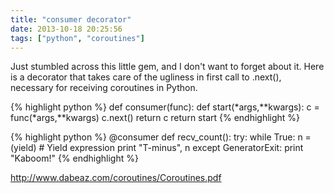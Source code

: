 ```yaml
---
title: "consumer decorator"
date: 2013-10-18 20:25:56
tags: ["python", "coroutines"]
---
```


<p>
Just stumbled across this little gem, and I don't want to forget about it. Here is a decorator that takes care of the ugliness in first call to <span class="mono">.next()</span>, necessary for receiving coroutines in Python.

{% highlight python %}
def consumer(func):
  def start(*args,**kwargs):
  c = func(*args,**kwargs)
  c.next()
  return c
  return start
{% endhighlight %}

{% highlight python %}
@consumer
def recv_count():
 try:
   while True:
     n = (yield) # Yield expression
     print "T-minus", n
 except GeneratorExit:
   print "Kaboom!"
{% endhighlight %}
</p>

</p>
<p>
<a href="http://www.dabeaz.com/coroutines/Coroutines.pdf">http://www.dabeaz.com/coroutines/Coroutines.pdf</a>
</p>
